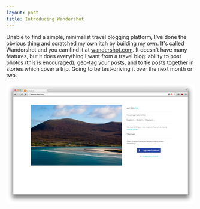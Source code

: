 ```yaml
---
layout: post
title: Introducing Wandershot
---
```


Unable to find a simple, minimalist travel blogging platform, I've done the obvious thing and scratched my own itch by building my own. It's called Wandershot and you can find it at [wandershot.com](http://wandershot.com/). It doesn't have many features, but it does everything I want from a travel blog: ability to post photos (this is encouraged), geo-tag your posts, and to tie posts together in stories which cover a trip. Going to be test-driving it over the next month or two.

<div>
<a class="no_border" href="http://wandershot.com/">
<img class="page_width" src="/content/files/blog/2012/04/20/wandershot.png" alt="wandershot.com"/>
</a>
</div>

